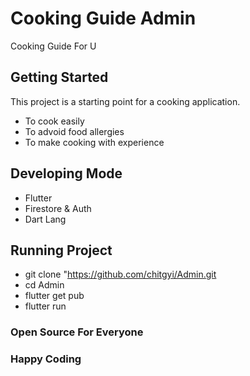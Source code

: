 # Cooking Guide Admin 

Cooking Guide For U

## Getting Started

This project is a starting point for a cooking application.

- To cook easily 
- To advoid food allergies
- To make cooking with experience

## Developing Mode

- Flutter
- Firestore & Auth
- Dart Lang

## Running Project

- git clone "https://github.com/chitgyi/Admin.git
- cd Admin
- flutter get pub
- flutter run

### Open Source For Everyone 
### Happy Coding


